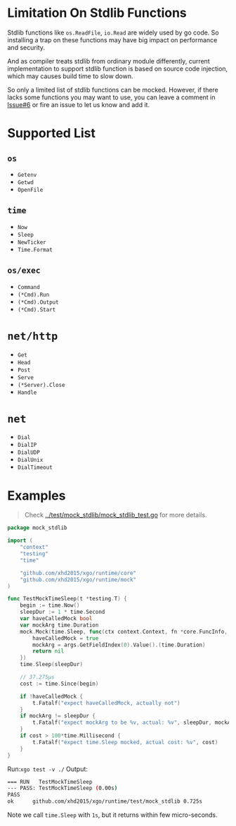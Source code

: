 # Limitation On Stdlib Functions
Stdlib functions like `os.ReadFile`, `io.Read` are widely used by go code. So installing a trap on these functions may have big impact on performance and security.

And as compiler treats stdlib from ordinary module differently, current implementation to support stdlib function is based on source code injection, which may causes build time to slow down.

So only a limited list of stdlib functions can be mocked. However, if there lacks some functions you may want to use, you can leave a comment in [Issue#6](https://github.com/xhd2015/xgo/issues/6) or fire an issue to let us know and add it.

# Supported List
## `os`
- `Getenv`
- `Getwd`
- `OpenFile`

## `time`
- `Now`
- `Sleep`
- `NewTicker`
- `Time.Format`

## `os/exec`
- `Command`
- `(*Cmd).Run`
- `(*Cmd).Output`
- `(*Cmd).Start`

# `net/http`
- `Get`
- `Head`
- `Post`
- `Serve`
- `(*Server).Close`
- `Handle`

# `net`
- `Dial`
- `DialIP`
- `DialUDP`
- `DialUnix`
- `DialTimeout`


# Examples
> Check [../test/mock_stdlib/mock_stdlib_test.go](../test/mock_stdlib/mock_stdlib_test.go) for more details.
```go
package mock_stdlib

import (
	"context"
	"testing"
	"time"

	"github.com/xhd2015/xgo/runtime/core"
	"github.com/xhd2015/xgo/runtime/mock"
)

func TestMockTimeSleep(t *testing.T) {
	begin := time.Now()
	sleepDur := 1 * time.Second
	var haveCalledMock bool
	var mockArg time.Duration
	mock.Mock(time.Sleep, func(ctx context.Context, fn *core.FuncInfo, args, results core.Object) error {
		haveCalledMock = true
		mockArg = args.GetFieldIndex(0).Value().(time.Duration)
		return nil
	})
	time.Sleep(sleepDur)

	// 37.275µs
	cost := time.Since(begin)

	if !haveCalledMock {
		t.Fatalf("expect haveCalledMock, actually not")
	}
	if mockArg != sleepDur {
		t.Fatalf("expect mockArg to be %v, actual: %v", sleepDur, mockArg)
	}
	if cost > 100*time.Millisecond {
		t.Fatalf("expect time.Sleep mocked, actual cost: %v", cost)
	}
}
```

Run:`xgo test -v ./`
Output:
```sh
=== RUN   TestMockTimeSleep
--- PASS: TestMockTimeSleep (0.00s)
PASS
ok      github.com/xhd2015/xgo/runtime/test/mock_stdlib 0.725s
```

Note we call `time.Sleep` with `1s`, but it returns within few micro-seconds.